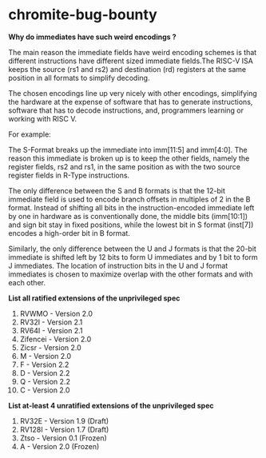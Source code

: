 # chromite-bug-bounty



**Why do immediates have such weird encodings ?**

The main reason the immediate fields have weird encoding schemes is that different instructions have different sized immediate fields.The RISC-V ISA keeps the source (rs1 and rs2) and destination (rd) registers at the same position in all formats to simplify decoding.

The chosen encodings line up very nicely with other encodings, simplifying the hardware at the expense of software that has to generate instructions, software that has to decode instructions, and, programmers learning or working with RISC V.

For example:

The S-Format breaks up the immediate into imm[11:5] and imm[4:0].  The reason this immediate is broken up is to keep the other fields, namely the register fields, rs2 and rs1, in the same position as with the two source register fields in R-Type instructions. 

The only difference between the S and B formats is that the 12-bit immediate field is used to encode branch offsets in multiples of 2 in the B format. Instead of shifting all bits in the instruction-encoded immediate left by one in hardware as is conventionally done, the middle bits (imm[10:1]) and sign bit stay in fixed positions, while the lowest bit in S format (inst[7]) encodes a high-order bit in B format.

Similarly, the only difference between the U and J formats is that the 20-bit immediate is shifted left by 12 bits to form U immediates and by 1 bit to form J immediates. The location of instruction bits in the U and J format immediates is chosen to maximize overlap with the other formats and with each other.



**List all ratified extensions of the unprivileged spec**

1. RVWMO - Version 2.0
2. RV32I - Version 2.1
3. RV64I - Version 2.1
4. Zifencei - Version 2.0
5. Zicsr - Version 2.0
6. M - Version 2.0
7. F - Version 2.2
8. D - Version 2.2
9. Q - Version 2.2
10. C - Version 2.0


**List at-least 4 unratified extensions of the unprivileged spec**

1. RV32E - Version 1.9 (Draft)
2. RV128I -  Version 1.7 (Draft)
3. Ztso -  Version 0.1 (Frozen)
4. A - Version 2.0 (Frozen)





